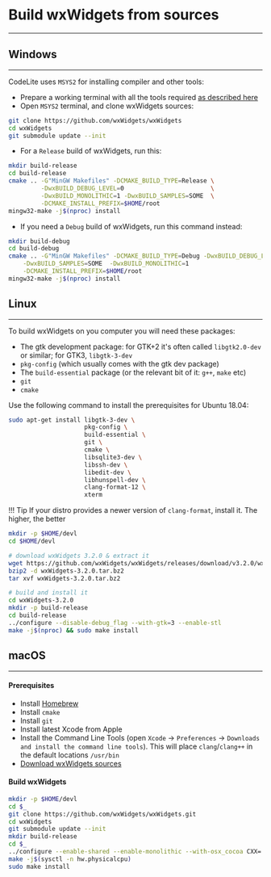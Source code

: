 # Build wxWidgets from sources
---

## Windows
---

CodeLite uses `MSYS2` for installing compiler and other tools:

- Prepare a working terminal with all the tools required [as described here][4]
- Open `MSYS2` terminal, and clone wxWidgets sources:

```bash
git clone https://github.com/wxWidgets/wxWidgets
cd wxWidgets
git submodule update --init
```

- For a `Release` build of wxWidgets, run this:

```bash
mkdir build-release
cd build-release
cmake .. -G"MinGW Makefiles" -DCMAKE_BUILD_TYPE=Release \
         -DwxBUILD_DEBUG_LEVEL=0                        \
         -DwxBUILD_MONOLITHIC=1 -DwxBUILD_SAMPLES=SOME  \
         -DCMAKE_INSTALL_PREFIX=$HOME/root
mingw32-make -j$(nproc) install
```

- If you need a `Debug` build of wxWidgets, run this command instead:

```bash
mkdir build-debug
cd build-debug
cmake .. -G"MinGW Makefiles" -DCMAKE_BUILD_TYPE=Debug -DwxBUILD_DEBUG_LEVEL=1 \
    -DwxBUILD_SAMPLES=SOME  -DwxBUILD_MONOLITHIC=1                            \
    -DCMAKE_INSTALL_PREFIX=$HOME/root
mingw32-make -j$(nproc) install
```

## Linux
---

To build wxWidgets on you computer you will need these packages:

- The gtk development package: for GTK+2 it's often called `libgtk2.0-dev` or similar; for GTK3, `libgtk-3-dev`
- `pkg-config` (which usually comes with the gtk dev package)
- The `build-essential` package (or the relevant bit of it: `g++`, `make` etc)
- `git`
- `cmake`

Use the following command to install the prerequisites for Ubuntu 18.04:

```bash
sudo apt-get install libgtk-3-dev \
                     pkg-config \
                     build-essential \
                     git \
                     cmake \
                     libsqlite3-dev \
                     libssh-dev \
                     libedit-dev \
                     libhunspell-dev \
                     clang-format-12 \
                     xterm
```

!!! Tip
    If your distro provides a newer version of `clang-format`, install it. The higher, the better

```bash
mkdir -p $HOME/devl
cd $HOME/devl

# download wxWidgets 3.2.0 & extract it
wget https://github.com/wxWidgets/wxWidgets/releases/download/v3.2.0/wxWidgets-3.2.0.tar.bz2
bzip2 -d wxWidgets-3.2.0.tar.bz2
tar xvf wxWidgets-3.2.0.tar.bz2

# build and install it
cd wxWidgets-3.2.0
mkdir -p build-release
cd build-release
../configure --disable-debug_flag --with-gtk=3 --enable-stl
make -j$(nproc) && sudo make install
```

## macOS
---

#### Prerequisites

- Install [Homebrew][1]
- Install `cmake`
- Install `git`
- Install latest Xcode from Apple
- Install the Command Line Tools (open `Xcode` &#8594;  `Preferences` &#8594;  `Downloads and install the command line tools`). This will place `clang`/`clang++` in the default locations `/usr/bin`
- [Download wxWidgets sources][2]

#### Build wxWidgets

```bash
mkdir -p $HOME/devl
cd $_
git clone https://github.com/wxWidgets/wxWidgets.git
cd wxWidgets
git submodule update --init
mkdir build-release
cd $_
../configure --enable-shared --enable-monolithic --with-osx_cocoa CXX='clang++ -std=c++17 -stdlib=libc++' CC=clang --disable-debug --disable-mediactrl --enable-stl --with-libtiff=no --enable-utf8
make -j$(sysctl -n hw.physicalcpu)
sudo make install
```

 [1]: https://brew.sh/
 [2]: https://wxwidgets.org/downloads/
 [3]: https://www.wxwidgets.org/downloads
 [4]: /build/mingw_builds/#prepare-a-working-environment

